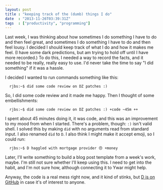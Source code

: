 ```yaml
---
layout: post
title : "keeping track of the (dumb) things I do"
date  : "2013-11-26T03:39:31Z"
tags  : ["productivity", "programming"]
---
```

Last week, I was thinking about how sometimes I do something I have to do and
then feel great, and sometimes I do something I have to do and then feel lousy.
I decided I should keep track of what I do and how it makes me feel.  (I have
some dark predictions, but am trying to hold off until I have more recorded.)
To do this, I needed a way to record the facts, and it needed to be really,
really easy to use.  I'd never take the time to say "I did something" if it was
a hassle.

I decided I wanted to run commands something like this:

      rjbs:~$ did some code review on DZ patches :)

So, I did some code review and it made me happy.  Then I thought of some
embellishments:

      rjbs:~$ did some code review on DZ patches :) +code ~45m ++

I spent about 45 minutes doing it, it was code, and this was an improvement to
my mood from when I started.  There's a problem, though: `:)` isn't valid
shell.  I solved this by making `did` with no arguments read from standard
input.  I also renamed `did` to `D`.  I also think I might make it accept
emoji, so I could run:

      rjbs:~$ D haggled with mortgage provider 😠 +money

Later, I'll write something to build a blog post template from a week's work,
maybe.  I'm still not sure whether I'll keep using this.  I need to get into
the habit, and I'm not sure how, although connecting it to Ywar might help.

Anyway, the code is a real mess right now, and it kind of stinks, but [D is on
GitHub](https://github.com/rjbs/rjbs-dots/blob/master/bin/D) in case it's of
interest to anyone.

